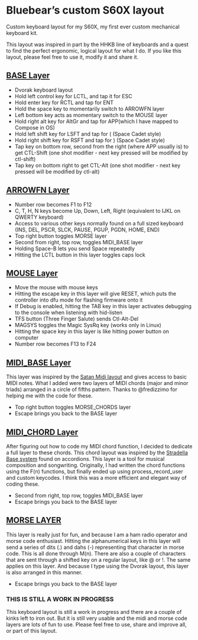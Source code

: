 # Bluebear’s custom S60X layout

Custom keyboard layout for my S60X, my first ever custom mechanical keyboard kit.

This layout was inspired in part by the HHKB line of keyboards and a quest to find the perfect ergonomic, logical layout for what I do. If you like this layout, please feel free to use it, modify it and share it.

## [BASE Layer](http://www.keyboard-layout-editor.com/##@_name=S60X%20-%20Bluebear%20-%20BASE%20layer&author=Ante%20Laurijssen&switchMount=cherry&switchBrand=outemu&switchType=PG150Q01-1&plate:true;&@_c=#ff7a00&fa@:0&:0&:0&:0&:0&:0&:0&:0&:0&:0&:9;;&=Esc%0A%0A%0A%0A%0A%0A%0A%0A%0A%0A%3Ci%20class/=%27kb%20kb-logo-commodore%27%3E%3C//i%3E&_c=#cccccc;&=!%0A1&=/@%0A2&=#%0A3&=$%0A4&=%25%0A5&=%5E%0A6&=/&%0A7&=*%0A8&=(%0A9&=)%0A0&=%7B%0A%5B&=%7D%0A%5D&=%7C%0A%5C&=~%0A%60;&@_w:1.5;&=Tab&=%22%0A%27&=%3C%0A,&=%3E%0A.&=P&=Y&=F&=G&=C&=R&=L&=?%0A//&=+%0A/=&_w:1.5;&=Backspace;&@_w:1.75;&=Ctrl%20(hold)%0AEsc%20%20(tap)&=A&=O&=E&=U&=I&=D&=H&=T&=N&=S&=/_%0A-&_w:2.25;&=Enter%20(tap)%0ACtrl%20(hold);&@_w:2.25;&=Shift%20(hold)%0A(%20(tap)&=/:%0A/;&=Q&=J&=K&=X&=B&=M&=W&=V&=Z&_w:2.75;&=Shift%20(hold)%0A)%20(tap);&@_w:1.25;&=Mouse%20Layer%20(hold)&_w:1.25;&=Win&_w:1.25;&=Alt&_a:5&w:6.25;&=Space%20(tap)%0AArrowFN%20Layer%20(hold)&_a:4&w:1.25;&=AltGr(h)%0AComp%20(t)&_w:1.25;&=Win&_w:1.25;&=Ctrl%20+%20Shift%20(oneshot)&_w:1.25;&=Ctrl%20+%20Alt%20(oneshot))

- Dvorak keyboard layout
- Hold left control key for LCTL, and tap it for ESC
- Hold enter key for RCTL and tap for ENT
- Hold the space key to momentarily switch to ARROWFN layer
- Left bottom key acts as momentary switch to the MOUSE layer
- Hold right alt key for AltGr and tap for APP(which I have mapped to Compose in OS)
- Hold left shift key for LSFT and tap for ( (Space Cadet style)
- Hold right shift key for RSFT and tap for ) (Space Cadet style)
- Tap key on bottom row, second from the right (where APP usually is) to get CTL-Shift (one shot modifier - next key pressed will be modified by ctl-shift)
- Tap key on bottom right to get CTL-Alt (one shot modifier - next key pressed will be modified by ctl-alt)

## [ARROWFN Layer](http://www.keyboard-layout-editor.com/##@_name=S60X%20-%20Bluebear%20-%20ARROWFN%20Layer&author=Ante%20Laurijssen&switchMount=cherry&switchBrand=outemu&switchType=PG150Q01-1&plate:true%3B&@_c=%23ff6b00&fa@:0&:0&:0&:0&:0&:0&:0&:0&:0&:0&:9%3B%3B&=Esc%0A%0A%0A%0A%0A%0A%0A%0A%0A%0A%3Ci%20class%2F=%27kb%20kb-logo-commodore%27%3E%3C%2F%2Fi%3E&_c=%23cccccc%3B&=F1&=F2&=F3&=F4&=F5&=F6&=F7&=F8&=F9&=F0&=F11&=F12&=To%20MIDI%20Layer&=To%20MORSE%20Layer%3B&@_a:7&w:1.5%3B&=&=&=&=&=&=&=&_a:4%3B&=PgUp&=%3Ci%20class%2F=%27kb%20kb-Arrows-Up%27%3E%3C%2F%2Fi%3E&_a:7%3B&=&=&=&_a:4%3B&=Ins&_w:1.5%3B&=Delete%3B&@_w:1.75%3B&=Caps%20Lock&=Home&_a:7%3B&=&_a:4%3B&=End&_a:7%3B&=&=&=&_a:4%3B&=%3Ci%20class%2F=%27kb%20kb-Arrows-Left%27%3E%3C%2F%2Fi%3E&=%3Ci%20class%2F=%27kb%20kb-Arrows-Down%27%3E%3C%2F%2Fi%3E&=%3Ci%20class%2F=%27kb%20kb-Arrows-Right%27%3E%3C%2F%2Fi%3E&_a:7%3B&=&=&_a:4&w:2.25%3B&=Enter%3B&@_a:7&w:2.25%3B&=&=&=&=&=&=&_a:4%3B&=Space&=PgDn&=Print%20Screen&=Scroll%20Lock&=Pause&_a:7&w:2.75%3B&=%3B&@_w:1.25%3B&=&_w:1.25%3B&=&_w:1.25%3B&=&_w:6.25%3B&=&_w:1.25%3B&=&_w:1.25%3B&=&_w:1.25%3B&=&_w:1.25%3B&=)

- Number row becomes F1 to F12
- C, T, H, N keys become Up, Down, Left, Right (equivalent to IJKL on QWERTY keyboard)
- Access to various other keys normally found on a full sized keyboard (INS, DEL, PSCR, SLCK, PAUSE, PGUP, PGDN, HOME, END)
- Top right button toggles MORSE layer
- Second from right, top row, toggles MIDI_BASE layer
- Holding Space-B lets you send Space repeatedly
- Hitting the LCTL button in this layer toggles caps lock

## [MOUSE Layer](http://www.keyboard-layout-editor.com/##@_name=S60X%20-%20Bluebear%20-%20MOUSE%20Layer&author=Ante%20Laurijssen&switchMount=cherry&switchBrand=outemu&switchType=PG150Q01-1&plate:true;&@_c=#ff7f08&fa@:0&:0&:0&:0&:0&:0&:0&:0&:0&:0&:9;;&=Reset%0A%0A%0A%0A%0A%0A%0A%0A%0A%0A%3Ci%20class/=%27kb%20kb-logo-commodore%27%3E%3C//i%3E&_c=#cccccc;&=F13&=F14&=F15&=F16&=F17&=F18&=F19&=F20&=F21&=F22&=F23&=F24&_a:7;&=&=;&@_a:4&w:1.5;&=Debug&_a:7;&=&=&=&=&=&=&_a:4;&=Mouse%20Button%201&_f:3;&=Mouse%0A%0A%0A%0A%0A%0A%0A%0A%0A%0A%3Ci%20class/=%27kb%20kb-Arrows-Up%27%3E%3C//i%3E&=Mouse%20Button%202&_f:3;&=Mouse%20Wheel%0A%0A%0A%0A%0A%0A%0A%0A%0A%0A%3Ci%20class/=%27kb%20kb-Arrows-Up%27%3E%3C//i%3E&_a:7;&=&=&_w:1.5;&=;&@_a:4&w:1.75;&=Ctl+%0ADel%0A%0A%0A%0A%0AAlt+&_a:7;&=&=&=&=&=&=&_a:4&f:3;&=Mouse%0A%0A%0A%0A%0A%0A%0A%0A%0A%0A%3Ci%20class/=%27kb%20kb-Arrows-Left%27%3E%3C//i%3E&_f:3;&=Mouse%0A%0A%0A%0A%0A%0A%0A%0A%0A%0A%3Ci%20class/=%27kb%20kb-Arrows-Down%27%3E%3C//i%3E&_f:3;&=Mouse%0A%0A%0A%0A%0A%0A%0A%0A%0A%0A%3Ci%20class/=%27kb%20kb-Arrows-Right%27%3E%3C//i%3E&_f:3;&=Mouse%20Wheel%0A%0A%0A%0A%0A%0A%0A%0A%0A%0A%3Ci%20class/=%27kb%20kb-Arrows-Down%27%3E%3C//i%3E&=Mouse%20Button%203&_a:7&w:2.25;&=;&@_a:4&w:2.25;&=Magic%0AToggle%0A%0A%0A%0A%0ASysRq&_a:7;&=&=&=&=&=&=&=&=&=&=&_w:2.75;&=;&@_w:1.25;&=&_w:1.25;&=&_w:1.25;&=&_a:5&w:6.25;&=Power&_a:7&w:1.25;&=&_w:1.25;&=&_w:1.25;&=&_w:1.25;&=)

- Move the mouse with mouse keys
- Hitting the escape key in this layer will give RESET, which puts the controller into dfu mode for flashing firmware onto it
- If Debug is enabled, hitting the TAB key in this layer activates debugging to the console when listening with hid-listen
- TFS button (Three Finger Salute) sends Ctl-Alt-Del
- MAGSYS toggles the Magic SysRq key (works only in Linux)
- Hitting the space key in this layer is like hitting power button on computer
- Number row becomes F13 to F24

## [MIDI_BASE Layer](http://www.keyboard-layout-editor.com/##@_name=S60X%20-%20Bluebear%20-%20MIDI%20BASE%20Layer&author=Ante%20Laurijssen&switchMount=cherry&switchBrand=outemu&switchType=PG150Q01-1&plate:true;&@_c=#ff8300&a:5&fa@:9;;&=%3Ci%20class/=%27kb%20kb-logo-commodore%27%3E%3C//i%3E%0ABASE%0A%0A%0ALayer&_c=#cccccc&a:4&f:3;&=%F0%9F%8E%B6%0ACmaj&_f:3;&=%F0%9F%8E%B6%0AGmaj&_f:3;&=%F0%9F%8E%B6%0ADmaj&_f:3;&=%F0%9F%8E%B6%0AAmaj&_f:3;&=%F0%9F%8E%B6%0AEmaj&_f:3;&=%F0%9F%8E%B6%0ABmaj&_f:3;&=%F0%9F%8E%B6%0AF#maj%0A%0A%0A%0A%0AGbmaj//&_f:3;&=%F0%9F%8E%B6%0AC#maj%0A%0A%0A%0A%0ADbmaj//&_f:3;&=%F0%9F%8E%B6%0AG#maj%0A%0A%0A%0A%0AAbmaj&_f:3;&=%F0%9F%8E%B6%0AD#maj%0A%0A%0A%0A%0AEbmaj//&_f:3;&=%F0%9F%8E%B6%0AA#maj%0A%0A%0A%0A%0ABbmaj//&_f:3;&=%F0%9F%8E%B6%0AFmaj&_a:7;&=&_a:4&f:3;&=To%0AChord%0A%0A%0A%0A%0AMidi;&@_f:3&w:1.5;&=Octave%20Up&_a:7;&=&_a:4&f:3;&=%E2%99%A9%0AC#//Db&_f:3;&=%E2%99%A9%0AD#//Eb&_a:7;&=&_a:4&f:3;&=%E2%99%A9%0AF#//Gb&_f:3;&=%E2%99%A9%0AG#//Ab&_f:3;&=%E2%99%A9%0AA#//Bb&_a:7;&=&_a:4&f:3;&=%E2%99%A9%0AD1b%0A%0A%0A%0A%0AC1#//&_f:3;&=%E2%99%A9%0AE1b%0A%0A%0A%0A%0AD1#//&_a:7;&=&=&_w:1.5;&=;&@_a:4&f:3&w:1.75;&=Octave%20Down&_f:3;&=%E2%99%A9%0AC&_f:3;&=%E2%99%A9%0AD&_f:3;&=%E2%99%A9%0AE&_f:3;&=%E2%99%A9%0AF&_f:3;&=%E2%99%A9%0AG&_f:3;&=%E2%99%A9%0AA&_f:3;&=%E2%99%A9%0AB&_f:3;&=%E2%99%A9%0AC1&_f:3;&=%E2%99%A9%0AD1&_f:3;&=%E2%99%A9%0AE1&_f:3;&=%E2%99%A9%0AF1&_a:7&w:2.25;&=;&@_a:4&f:3&w:2.25;&=%F0%9F%8E%B6%0ACm&_f:3;&=%F0%9F%8E%B6%0AGm&_f:3;&=%F0%9F%8E%B6%0ADm&_f:3;&=%F0%9F%8E%B6%0AAm&_f:3;&=%F0%9F%8E%B6%0AEm&_f:3;&=%F0%9F%8E%B6%0ABm&_f:3;&=%F0%9F%8E%B6%0AF#m%0A%0A%0A%0A%0AGbm//&_f:3;&=%F0%9F%8E%B6%0AC#m%0A%0A%0A%0A%0ADbm//&_f:3;&=%F0%9F%8E%B6%0AG#m%0A%0A%0A%0A%0AAbm//&_f:3;&=%F0%9F%8E%B6%0AD#m%0A%0A%0A%0A%0AEbm&_f:3;&=%F0%9F%8E%B6%0AA#m%0A%0A%0A%0A%0ABbm//&_f:3&w:2.75;&=%F0%9F%8E%B6%0AFm;&@_a:7&w:1.25;&=&_w:1.25;&=&_w:1.25;&=&_a:5&f:3&w:6.25;&=All%20notes%20off&_a:7&w:1.25;&=&_w:1.25;&=&_w:1.25;&=&_w:1.25;&=)

This layer was inspired by the [Satan Midi layout](https://github.com/qmk/qmk_firmware/tree/master/keyboards/satan/keymaps/midi) and gives access to basic MIDI notes. What I added were two layers of MIDI chords (major and minor triads) arranged in a circle of fifths pattern. Thanks to @fredizzimo for helping me with the code for these.

- Top right button toggles MORSE_CHORDS layer
- Escape brings you back to the BASE layer

## [MIDI_CHORD Layer](http://www.keyboard-layout-editor.com/##@_name=S60X%20-%20Bluebear%20-%20MIDI%20CHORD%20Layer&switchMount=cherry&switchBrand=outemu&switchType=PG150Q01-1&plate:true&pcb:false;&@_c=#ff8300&a:5&fa@:9;;&=%3Ci%20class/=%27kb%20kb-logo-commodore%27%3E%3C//i%3E%0ABASE%0A%0A%0ALayer&_c=#cccccc&a:4&f:3;&=%F0%9F%8E%B6%0ACmaj&_f:3;&=%F0%9F%8E%B6%0AGmaj&_f:3;&=%F0%9F%8E%B6%0ADmaj&_f:3;&=%F0%9F%8E%B6%0AAmaj&_f:3;&=%F0%9F%8E%B6%0AEmaj&_f:3;&=%F0%9F%8E%B6%0ABmaj&_f:3;&=%F0%9F%8E%B6%0AF#maj%0A%0A%0A%0A%0AGbmaj//&_f:3;&=%F0%9F%8E%B6%0AC#maj%0A%0A%0A%0A%0ADbmaj//&_f:3;&=%F0%9F%8E%B6%0AG#maj%0A%0A%0A%0A%0AAbmaj&_f:3;&=%F0%9F%8E%B6%0AD#maj%0A%0A%0A%0A%0AEbmaj//&_f:3;&=%F0%9F%8E%B6%0AA#maj%0A%0A%0A%0A%0ABbmaj//&_f:3;&=%F0%9F%8E%B6%0AFmaj&_f:3;&=To%20Midi%20Base&_a:7;&=;&@_a:4&f:3&w:1.5;&=Octave%20Up&_f:3;&=%F0%9F%8E%B6%0ACm&_f:3;&=%F0%9F%8E%B6%0AGm&_f:3;&=%F0%9F%8E%B6%0ADm&_f:3;&=%F0%9F%8E%B6%0AAm&_f:3;&=%F0%9F%8E%B6%0AEm&_f:3;&=%F0%9F%8E%B6%0ABm&_f:3;&=%F0%9F%8E%B6%0AF#m%0A%0A%0A%0A%0AGbm//&_f:3;&=%F0%9F%8E%B6%0AC#m%0A%0A%0A%0A%0ADbm//&_f:3;&=%F0%9F%8E%B6%0AG#m%0A%0A%0A%0A%0AAbm//&_f:3;&=%F0%9F%8E%B6%0AD#m%0A%0A%0A%0A%0AEbm//&_f:3;&=%F0%9F%8E%B6%0AA#m%0A%0A%0A%0A%0ABbm//&_f:3;&=%F0%9F%8E%B6%0AFm&_a:7&w:1.5;&=;&@_a:4&f:3&w:1.75;&=Octave%20Down&_f:3;&=%F0%9F%8E%B6%0AC7&_f:3;&=%F0%9F%8E%B6%0AG7&_f:3;&=%F0%9F%8E%B6%0AD7&_f:3;&=%F0%9F%8E%B6%0AA7&_f:3;&=%F0%9F%8E%B6%0AE7&_f:3;&=%F0%9F%8E%B6%0AB7&_f:3;&=%F0%9F%8E%B6%0AF#7%0A%0A%0A%0A%0AGb7//&_f:3;&=%F0%9F%8E%B6%0AC#7%0A%0A%0A%0A%0ADb7//&_f:3;&=%F0%9F%8E%B6%0AG#7%0A%0A%0A%0A%0AAb7//&_f:3;&=%F0%9F%8E%B6%0AD#7%0A%0A%0A%0A%0AEb7//&_f:3;&=%F0%9F%8E%B6%0AA#7%0A%0A%0A%0A%0ABb7//&_f:3&w:2.25;&=%F0%9F%8E%B6%0AF7;&@_f:3&w:2.25;&=%F0%9F%8E%B6%0ACdim7&_f:3;&=%F0%9F%8E%B6%0AGdim7&_f:3;&=%F0%9F%8E%B6%0ADdim7&_f:3;&=%F0%9F%8E%B6%0AAdim7&_f:3;&=%F0%9F%8E%B6%0AEdim7&_f:3;&=%F0%9F%8E%B6%0ABdim7&_f:3;&=%F0%9F%8E%B6%0Adim7%0A%0A%0A%0A%0AGb&_f:3;&=%F0%9F%8E%B6%0Adim7%0A%0A%0A%0A%0ADb&_f:3;&=%F0%9F%8E%B6%0Adim7%0A%0A%0A%0A%0AAb&_f:3;&=%F0%9F%8E%B6%0Adim7%0A%0A%0A%0A%0AEb&_f:3;&=%F0%9F%8E%B6%0Adim7%0A%0A%0A%0A%0ABb&_f:3&w:2.75;&=%F0%9F%8E%B6%0AFdim7;&@_a:7&w:1.25;&=&_w:1.25;&=&_w:1.25;&=&_a:5&f:3&w:6.25;&=All%20notes%20off&_a:7&w:1.25;&=&_w:1.25;&=&_w:1.25;&=&_w:1.25;&=)

After figuring out how to code my MIDI chord function, I decided to dedicate a full layer to these chords. This chord layout was inspired by the [Stradella Base system](https://en.wikipedia.org/wiki/Stradella_bass_system) found on accordions. This layer is a tool for musical composition and songwriting. Originally, I had written the chord functions using the F(n) functions, but finally ended up using process_record_user and custom keycodes. I think this was a more efficient and elegant way of coding these.

- Second from right, top row, toggles MIDI_BASE layer
- Escape brings you back to the BASE layer

## [MORSE LAYER](http://www.keyboard-layout-editor.com/##@_name=S60X%20-%20Bluebear%20-%20MORSE%20Layer&author=Ante%20Laurijssen&switchMount=cherry&switchBrand=outemu&switchType=PG150Q01-1&plate:true;&@_c=#ff8a00&a:5&fa@:9;;&=%3Ci%20class/=%27kb%20kb-logo-commodore%27%3E%3C//i%3E%0ABASE%0A%0A%0ALayer&_c=#cccccc&a:4&fa@:5&:5;;&=-.-.--%0A.----&=.--.-.%0A..---&=%0A...--&=...-..-%0A....-&=%0A.....&=%0A-....&=.-...%0A--...&=%0A---..&=-.--.%0A----.&=-.--.-%0A-----&_a:7;&=&=&=&=;&@_w:1.5;&=&_a:4;&=.-..-.%0A.----.&=%0A--..--&=%0A.-.-.-&=.--.&=-.--&=..-.&=--.&=-.-.&=.-.&=.-..&=..--..%0A-..-.&=.-.-.%0A-...-&_f:3&w:1.5;&=Backspace;&@_a:7&w:1.75;&=&_a:4&f:3;&=.-&_f:3;&=---&_f:3;&=.&_f:3&n:true;&=..-&_f:3;&=..&_f:3;&=-..&_f:3&n:true;&=....&_f:3;&=-&_f:3;&=-.&_f:3;&=...&_f:3;&=..--.-%0A-....-&_f:3&w:2.25;&=Enter;&@_f:3&w:2.25;&=Shift&_f:3;&=---...%0A-.-.-.&_f:3;&=--.-&_f:3;&=.---&_f:3;&=-.-&_f:3;&=-..-&_f:3;&=-...&_f:3;&=--&_f:3;&=.--&_f:3;&=...-&_f:3;&=--..&_f:3&w:2.75;&=Shift;&@_a:7&w:1.25;&=&_w:1.25;&=&_w:1.25;&=&_a:5&f:3&w:6.25;&=Space%20(%5C%20)&_a:7&w:1.25;&=&_w:1.25;&=&_w:1.25;&=&_w:1.25;&=)

This layer is really just for fun, and because I am a ham radio operator and morse code enthusiast. Hitting the alphanumerical keys in this layer will send a series of dits (.) and dahs (-) representing that character in morse code. This is all done through M(n). There are also a couple of characters that are sent through a shifted key on a regular layout, like @ or !. The same applies on this layer. And because I type using the Dvorak layout, this layer is also arranged in this manner. 

- Escape brings you back to the BASE layer

### THIS IS STILL A WORK IN PROGRESS

This keyboard layout is still a work in progress and there are a couple of kinks left to iron out. But it is still very usable and the midi and morse code layers are lots of fun to use. Please feel free to use, share and improve all, or part of this layout.





